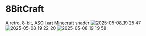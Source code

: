 # 8BitCraft
A retro, 8-bit, ASCII art Minecraft shader
![2025-05-08_19 25 47](https://github.com/user-attachments/assets/07cde66c-88d3-40ec-b02d-a13426df4954)
![2025-05-08_19 22 20](https://github.com/user-attachments/assets/997323df-99a5-481d-be7a-7f64890ca8d1)
![2025-05-08_19 19 58](https://github.com/user-attachments/assets/9235d8cd-ba49-4dfa-ab68-77a53d1d4ef7)
